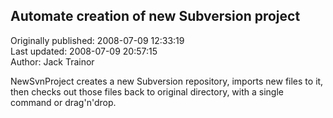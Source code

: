 ## Automate creation of new Subversion project  
Originally published: 2008-07-09 12:33:19  
Last updated: 2008-07-09 20:57:15  
Author: Jack Trainor  
  
NewSvnProject creates a new Subversion repository, imports new files to it, then
checks out those files back to original directory, with a single command or
drag'n'drop.